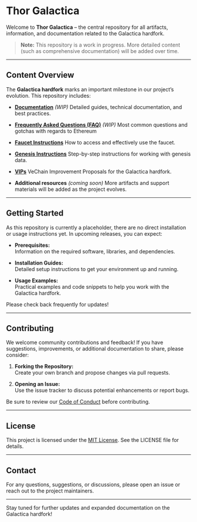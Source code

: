# Thor Galactica

Welcome to **Thor Galactica** – the central repository for all artifacts, information, and documentation related to the Galactica hardfork.

> **Note:** This repository is a work in progress. More detailed content (such as comprehensive documentation) will be added over time.

---

## Content Overview

The **Galactica hardfork** marks an important milestone in our project’s evolution. This repository includes:


- **[Documentation](docs/README.md)** *(WIP)* 
  Detailed guides, technical documentation, and best practices.

- **[Frequently Asked Questions (FAQ)](faq.md)** *(WIP)* Most common questions and gotchas with regards to Ethereum
  
- **[Faucet Instructions](faucet/README.md)**
  How to access and effectively use the faucet.
  
- **[Genesis Instructions](genesis.md)** 
  Step-by-step instructions for working with genesis data.

- **[VIPs](vip.md)** 
  VeChain Improvement Proposals for the Galactica hardfork.

- **Additional resources**  *(coming soon)* 
  More artifacts and support materials will be added as the project evolves.

---

## Getting Started

As this repository is currently a placeholder, there are no direct installation or usage instructions yet. In upcoming releases, you can expect:

- **Prerequisites:**  
  Information on the required software, libraries, and dependencies.

- **Installation Guides:**  
  Detailed setup instructions to get your environment up and running.

- **Usage Examples:**  
  Practical examples and code snippets to help you work with the Galactica hardfork.

Please check back frequently for updates!

---

## Contributing

We welcome community contributions and feedback! If you have suggestions, improvements, or additional documentation to share, please consider:

1. **Forking the Repository:**  
   Create your own branch and propose changes via pull requests.
   
2. **Opening an Issue:**  
   Use the issue tracker to discuss potential enhancements or report bugs.

Be sure to review our [Code of Conduct](CODE_OF_CONDUCT.md) before contributing.

---

## License

This project is licensed under the [MIT License](LICENSE). See the LICENSE file for details.

---

## Contact

For any questions, suggestions, or discussions, please open an issue or reach out to the project maintainers.

---

Stay tuned for further updates and expanded documentation on the Galactica hardfork!
